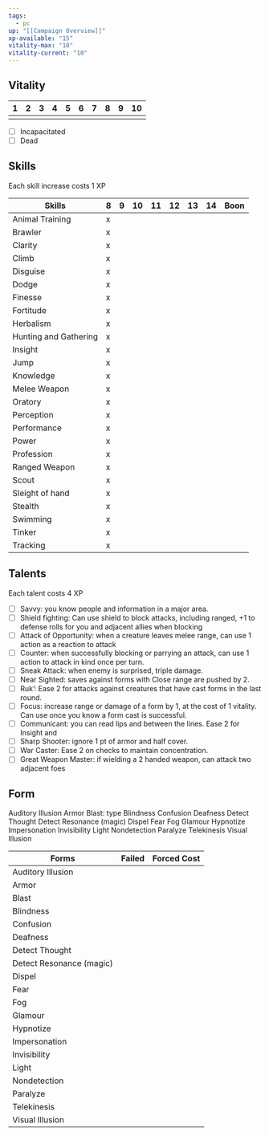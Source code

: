 ```yaml
---
tags:
  - pc
up: "[[Campaign Overview]]"
xp-available: "15"
vitality-max: "10"
vitality-current: "10"
---
```

## Vitality

| 1   | 2   | 3   | 4   | 5   | 6   | 7   | 8   | 9   | 10  |
| --- | --- | --- | --- | --- | --- | --- | --- | --- | --- |
|     |     |     |     |     |     |     |     |     |     |
- [ ] Incapacitated
- [ ] Dead

## Skills

Each skill increase costs 1 XP

| Skills                | 8   | 9   | 10  | 11  | 12  | 13  | 14  | Boon |
| --------------------- | --- | --- | --- | --- | --- | --- | --- | ---- |
| Animal Training       | x   |     |     |     |     |     |     |      |
| Brawler               | x   |     |     |     |     |     |     |      |
| Clarity               | x   |     |     |     |     |     |     |      |
| Climb                 | x   |     |     |     |     |     |     |      |
| Disguise              | x   |     |     |     |     |     |     |      |
| Dodge                 | x   |     |     |     |     |     |     |      |
| Finesse               | x   |     |     |     |     |     |     |      |
| Fortitude             | x   |     |     |     |     |     |     |      |
| Herbalism             | x   |     |     |     |     |     |     |      |
| Hunting and Gathering | x   |     |     |     |     |     |     |      |
| Insight               | x   |     |     |     |     |     |     |      |
| Jump                  | x   |     |     |     |     |     |     |      |
| Knowledge             | x   |     |     |     |     |     |     |      |
| Melee Weapon          | x   |     |     |     |     |     |     |      |
| Oratory               | x   |     |     |     |     |     |     |      |
| Perception            | x   |     |     |     |     |     |     |      |
| Performance           | x   |     |     |     |     |     |     |      |
| Power                 | x   |     |     |     |     |     |     |      |
| Profession            | x   |     |     |     |     |     |     |      |
| Ranged Weapon         | x   |     |     |     |     |     |     |      |
| Scout                 | x   |     |     |     |     |     |     |      |
| Sleight of hand       | x   |     |     |     |     |     |     |      |
| Stealth               | x   |     |     |     |     |     |     |      |
| Swimming              | x   |     |     |     |     |     |     |      |
| Tinker                | x   |     |     |     |     |     |     |      |
| Tracking              | x   |     |     |     |     |     |     |      |

## Talents

Each talent costs 4 XP

- [ ] Savvy: you know people and information in a major area.
- [ ] Shield fighting: Can use shield to block attacks, including ranged, +1 to defense rolls for you and adjacent allies when blocking
- [ ] Attack of Opportunity: when a creature leaves melee range, can use 1 action as a reaction to attack
- [ ] Counter: when successfully blocking or parrying an attack, can use 1 action to attack in kind once per turn.
- [ ] Sneak Attack: when enemy is surprised, triple damage.
- [ ] Near Sighted: saves against forms with Close range are pushed by 2.
- [ ] Ruk’: Ease 2 for attacks against creatures that have cast forms in the last round.
- [ ] Focus: increase range or damage of a form by 1, at the cost of 1 vitality. Can use once you know a form cast is successful.
- [ ] Communicant: you can read lips and between the lines. Ease 2 for Insight and 
- [ ] Sharp Shooter: ignore 1 pt of armor and half cover. 
- [ ] War Caster: Ease 2 on checks to maintain concentration.
- [ ] Great Weapon Master: if wielding a 2 handed weapon, can attack two adjacent foes

## Form

Auditory Illusion
Armor
Blast: type
Blindness
Confusion
Deafness
Detect Thought
Detect Resonance (magic)
Dispel
Fear
Fog
Glamour
Hypnotize
Impersonation
Invisibility
Light
Nondetection
Paralyze
Telekinesis
Visual Illusion

| Forms                    | Failed | Forced Cost |
| ------------------------ | ------ | ----------- |
| Auditory Illusion        |        |             |
| Armor                    |        |             |
| Blast                    |        |             |
| Blindness                |        |             |
| Confusion                |        |             |
| Deafness                 |        |             |
| Detect Thought           |        |             |
| Detect Resonance (magic) |        |             |
| Dispel                   |        |             |
| Fear                     |        |             |
| Fog                      |        |             |
| Glamour                  |        |             |
| Hypnotize                |        |             |
| Impersonation            |        |             |
| Invisibility             |        |             |
| Light                    |        |             |
| Nondetection             |        |             |
| Paralyze                 |        |             |
| Telekinesis              |        |             |
| Visual Illusion          |        |             |
